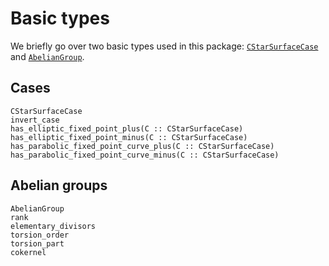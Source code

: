 # Basic types

We briefly go over two basic types used in this package:
[`CStarSurfaceCase`](@ref) and [`AbelianGroup`](@ref).

## Cases

```@docs
CStarSurfaceCase
invert_case
has_elliptic_fixed_point_plus(C :: CStarSurfaceCase)
has_elliptic_fixed_point_minus(C :: CStarSurfaceCase)
has_parabolic_fixed_point_curve_plus(C :: CStarSurfaceCase)
has_parabolic_fixed_point_curve_minus(C :: CStarSurfaceCase)
```

## Abelian groups

```@docs
AbelianGroup
rank
elementary_divisors
torsion_order
torsion_part
cokernel
```
